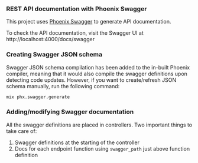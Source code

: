 ### REST API documentation with Phoenix Swagger
This project uses [Phoenix Swagger](https://hexdocs.pm/phoenix_swagger/readme.html) to generate API documentation.

To check the API documentation, visit the Swagger UI at<br>
http://localhost:4000/docs/swagger


### Creating Swagger JSON schema
Swagger JSON schema compilation has been added to the in-built Phoenix compiler, meaning that it would also compile the swagger definitions upon detecting code updates. However, if you want to create/refresh JSON schema manually, run the following command:
```sh
mix phx.swagger.generate
```

### Adding/modifying Swagger documentation
All the swagger definitions are placed in controllers. Two important things to take care of:
1. Swagger definitions at the starting of the controller
2. Docs for each endpoint function using `swagger_path` just above function definition
